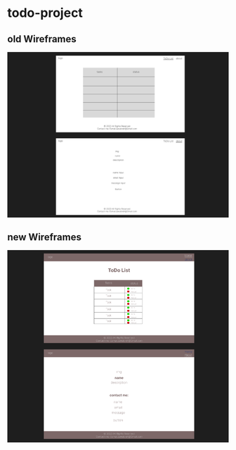 # todo-project



## old Wireframes
![Figma img](Lab-03.png)



## new Wireframes
![Figma img](Lab-04.png)
